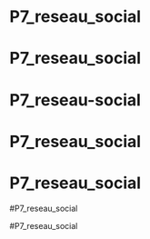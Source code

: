 # P7_reseau_social
# P7_reseau_social
# P7_reseau-social
# P7_reseau_social
# P7_reseau_social
#P7_reseau_social

#P7_reseau_social
